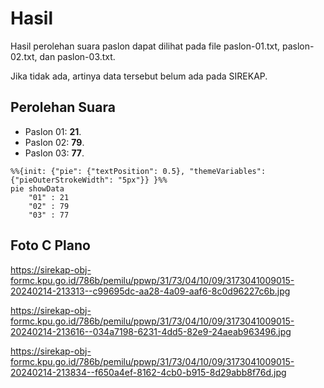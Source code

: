 # Hasil

Hasil perolehan suara paslon dapat dilihat pada file paslon-01.txt, paslon-02.txt, dan paslon-03.txt.

Jika tidak ada, artinya data tersebut belum ada pada SIREKAP.

## Perolehan Suara

 * Paslon 01: **21**.
 * Paslon 02: **79**.
 * Paslon 03: **77**.

```mermaid
%%{init: {"pie": {"textPosition": 0.5}, "themeVariables": {"pieOuterStrokeWidth": "5px"}} }%%
pie showData
    "01" : 21
    "02" : 79
    "03" : 77
```
## Foto C Plano

https://sirekap-obj-formc.kpu.go.id/786b/pemilu/ppwp/31/73/04/10/09/3173041009015-20240214-213313--c99695dc-aa28-4a09-aaf6-8c0d96227c6b.jpg

https://sirekap-obj-formc.kpu.go.id/786b/pemilu/ppwp/31/73/04/10/09/3173041009015-20240214-213616--034a7198-6231-4dd5-82e9-24aeab963496.jpg

https://sirekap-obj-formc.kpu.go.id/786b/pemilu/ppwp/31/73/04/10/09/3173041009015-20240214-213834--f650a4ef-8162-4cb0-b915-8d29abb8f76d.jpg
